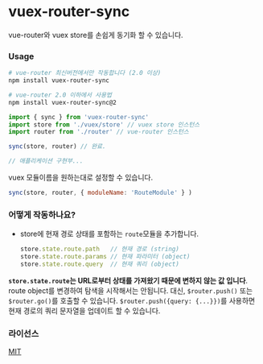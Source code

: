 # vuex-router-sync

<!--
> Effortlessly keep vue-router and vuex store in sync.
-->

vue-router와 vuex store를 손쉽게 동기화 할 수 있습니다.

### Usage

``` bash
# vue-router 최신버전에서만 작동합니다 (2.0 이상)
npm install vuex-router-sync

# vue-router 2.0 이하에서 사용법
npm install vuex-router-sync@2
```

``` js
import { sync } from 'vuex-router-sync'
import store from './vuex/store' // vuex store 인스턴스
import router from './router' // vue-router 인스턴스

sync(store, router) // 완료.

// 애플리케이션 구현부...
```
<!--
You can set a custom vuex module name
-->
vuex 모듈이름을 원하는대로 설정할 수 있습니다.

```js
sync(store, router, { moduleName: 'RouteModule' } )
```

<!--
### How does it work?
-->
### 어떻게 작동하나요?

<!--
- It adds a `route` module into the store, which contains the state representing the current route:
-->

- store에 현재 경로 상태를 포함하는 `route`모듈을 추가합니다.

  ``` js
  store.state.route.path   // 현재 경로 (string)
  store.state.route.params // 현재 파라미터 (object)
  store.state.route.query  // 현재 쿼리 (object)
  ```

<!--
- When the router navigates to a new route, the store's state is updated.
-->

<!--
- **`store.state.route` is immutable, because it is derived state from the URL, which is the source of truth**. You should not attempt to trigger navigations by mutating the route object. Instead, just call `$router.push()` or `$router.go()`. Note that you can do `$router.push({ query: {...}})` to update the query string on the current path.
-->

**`store.state.route`는 URL로부터 상태를 가져왔기 때문에 변하지 않는 값 입니다**. route object를 변경하여 탐색을 시작해서는 안됩니다. 대신, `$router.push()` 또는 `$router.go()`를 호출할 수 있습니다. `$router.push({query: {...}})`를 사용하면 현재 경로의 쿼리 문자열을 업데이트 할 수 있습니다.

<!--
### License
-->
### 라이선스

[MIT](http://opensource.org/licenses/MIT)
